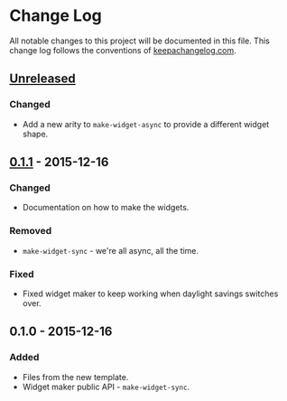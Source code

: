 # Change Log
All notable changes to this project will be documented in this file. This change log follows the conventions of [keepachangelog.com](http://keepachangelog.com/).

## [Unreleased][unreleased]
### Changed
- Add a new arity to `make-widget-async` to provide a different widget shape.

## [0.1.1] - 2015-12-16
### Changed
- Documentation on how to make the widgets.

### Removed
- `make-widget-sync` - we're all async, all the time.

### Fixed
- Fixed widget maker to keep working when daylight savings switches over.

## 0.1.0 - 2015-12-16
### Added
- Files from the new template.
- Widget maker public API - `make-widget-sync`.

[unreleased]: https://github.com/your-name/triple/compare/0.1.1...HEAD
[0.1.1]: https://github.com/your-name/triple/compare/0.1.0...0.1.1
